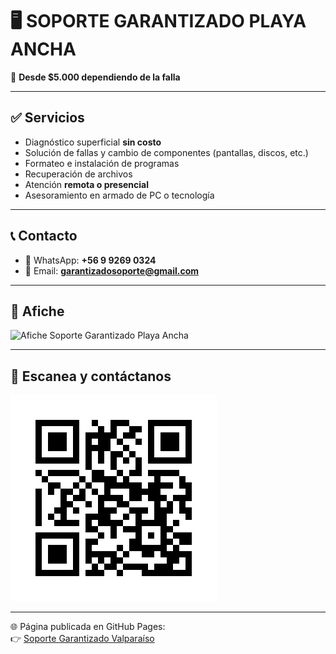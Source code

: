 # 🖥️ SOPORTE GARANTIZADO PLAYA ANCHA

📢 **Desde $5.000 dependiendo de la falla**

---

## ✅ Servicios
- Diagnóstico superficial **sin costo**  
- Solución de fallas y cambio de componentes (pantallas, discos, etc.)  
- Formateo e instalación de programas  
- Recuperación de archivos  
- Atención **remota o presencial**  
- Asesoramiento en armado de PC o tecnología  

---

## 📞 Contacto
- 📲 WhatsApp: **+56 9 9269 0324**  
- 📧 Email: **garantizadosoporte@gmail.com**

---

## 📸 Afiche
![Afiche Soporte Garantizado Playa Ancha](afiche.png)

---

## 📲 Escanea y contáctanos
[![QR de contacto](qr_whatsapp.png)](https://wa.me/56992690324)

---

🌐 Página publicada en GitHub Pages:  
👉 [Soporte Garantizado Valparaíso](https://kmra00.github.io/garantizadovalparaiso/)
